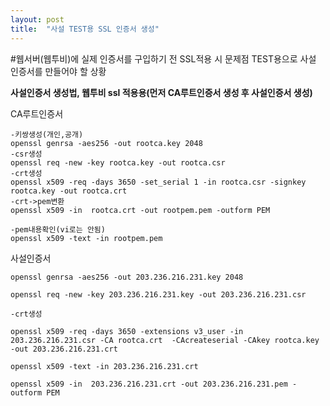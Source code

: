 ```yaml
---
layout: post
title:  "사설 TEST용 SSL 인증서 생성"
---
```


#웹서버(웹투비)에 실제 인증서를 구입하기 전 SSL적용 시 문제점 TEST용으로 사설 인증서를 만들어야 할 상황

**사설인증서 생성법, 웹투비 ssl 적용용(먼저 CA루트인증서 생성 후 사설인증서 생성)**

CA루트인증서

    -키쌍생성(개인,공개)
    openssl genrsa -aes256 -out rootca.key 2048 
    -csr생성
    openssl req -new -key rootca.key -out rootca.csr
    -crt생성
    openssl x509 -req -days 3650 -set_serial 1 -in rootca.csr -signkey rootca.key -out rootca.crt
    -crt->pem변환
    openssl x509 -in  rootca.crt -out rootpem.pem -outform PEM

    -pem내용확인(vi로는 안됨)
    openssl x509 -text -in rootpem.pem 


사설인증서

    openssl genrsa -aes256 -out 203.236.216.231.key 2048
    
    openssl req -new -key 203.236.216.231.key -out 203.236.216.231.csr
    
    -crt생성
    
    openssl x509 -req -days 3650 -extensions v3_user -in 203.236.216.231.csr -CA rootca.crt  -CAcreateserial -CAkey rootca.key -out 203.236.216.231.crt

    openssl x509 -text -in 203.236.216.231.crt 

    openssl x509 -in  203.236.216.231.crt -out 203.236.216.231.pem -outform PEM
    
